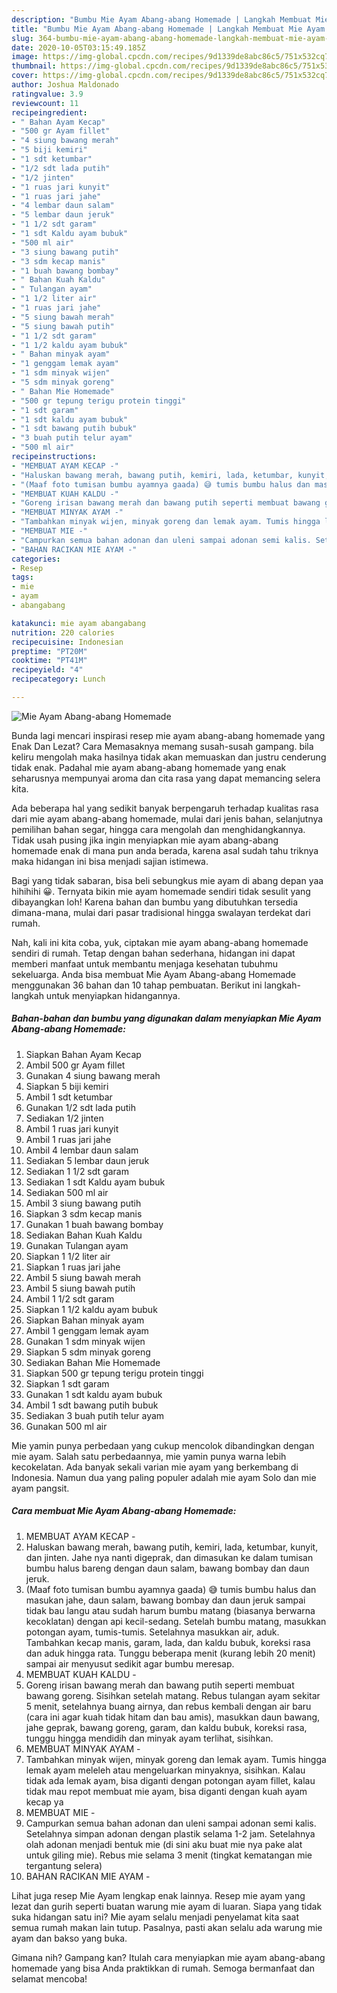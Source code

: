 ```yaml
---
description: "Bumbu Mie Ayam Abang-abang Homemade | Langkah Membuat Mie Ayam Abang-abang Homemade Yang Lezat"
title: "Bumbu Mie Ayam Abang-abang Homemade | Langkah Membuat Mie Ayam Abang-abang Homemade Yang Lezat"
slug: 364-bumbu-mie-ayam-abang-abang-homemade-langkah-membuat-mie-ayam-abang-abang-homemade-yang-lezat
date: 2020-10-05T03:15:49.185Z
image: https://img-global.cpcdn.com/recipes/9d1339de8abc86c5/751x532cq70/mie-ayam-abang-abang-homemade-foto-resep-utama.jpg
thumbnail: https://img-global.cpcdn.com/recipes/9d1339de8abc86c5/751x532cq70/mie-ayam-abang-abang-homemade-foto-resep-utama.jpg
cover: https://img-global.cpcdn.com/recipes/9d1339de8abc86c5/751x532cq70/mie-ayam-abang-abang-homemade-foto-resep-utama.jpg
author: Joshua Maldonado
ratingvalue: 3.9
reviewcount: 11
recipeingredient:
- " Bahan Ayam Kecap"
- "500 gr Ayam fillet"
- "4 siung bawang merah"
- "5 biji kemiri"
- "1 sdt ketumbar"
- "1/2 sdt lada putih"
- "1/2 jinten"
- "1 ruas jari kunyit"
- "1 ruas jari jahe"
- "4 lembar daun salam"
- "5 lembar daun jeruk"
- "1 1/2 sdt garam"
- "1 sdt Kaldu ayam bubuk"
- "500 ml air"
- "3 siung bawang putih"
- "3 sdm kecap manis"
- "1 buah bawang bombay"
- " Bahan Kuah Kaldu"
- " Tulangan ayam"
- "1 1/2 liter air"
- "1 ruas jari jahe"
- "5 siung bawah merah"
- "5 siung bawah putih"
- "1 1/2 sdt garam"
- "1 1/2 kaldu ayam bubuk"
- " Bahan minyak ayam"
- "1 genggam lemak ayam"
- "1 sdm minyak wijen"
- "5 sdm minyak goreng"
- " Bahan Mie Homemade"
- "500 gr tepung terigu protein tinggi"
- "1 sdt garam"
- "1 sdt kaldu ayam bubuk"
- "1 sdt bawang putih bubuk"
- "3 buah putih telur ayam"
- "500 ml air"
recipeinstructions:
- "MEMBUAT AYAM KECAP -"
- "Haluskan bawang merah, bawang putih, kemiri, lada, ketumbar, kunyit, dan jinten. Jahe nya nanti digeprak, dan dimasukan ke dalam tumisan bumbu halus bareng dengan daun salam, bawang bombay dan daun jeruk."
- "(Maaf foto tumisan bumbu ayamnya gaada) 😅 tumis bumbu halus dan masukan jahe, daun salam, bawang bombay dan daun jeruk sampai tidak bau langu atau sudah harum bumbu matang (biasanya berwarna kecoklatan) dengan api kecil-sedang. Setelah bumbu matang, masukkan potongan ayam, tumis-tumis. Setelahnya masukkan air, aduk. Tambahkan kecap manis, garam, lada, dan kaldu bubuk, koreksi rasa dan aduk hingga rata. Tunggu beberapa menit (kurang lebih 20 menit) sampai air menyusut sedikit agar bumbu meresap."
- "MEMBUAT KUAH KALDU -"
- "Goreng irisan bawang merah dan bawang putih seperti membuat bawang goreng. Sisihkan setelah matang. Rebus tulangan ayam sekitar 5 menit, setelahnya buang airnya, dan rebus kembali dengan air baru (cara ini agar kuah tidak hitam dan bau amis), masukkan daun bawang, jahe geprak, bawang goreng, garam, dan kaldu bubuk, koreksi rasa, tunggu hingga mendidih dan minyak ayam terlihat, sisihkan."
- "MEMBUAT MINYAK AYAM -"
- "Tambahkan minyak wijen, minyak goreng dan lemak ayam. Tumis hingga lemak ayam meleleh atau mengeluarkan minyaknya, sisihkan. Kalau tidak ada lemak ayam, bisa diganti dengan potongan ayam fillet, kalau tidak mau repot membuat mie ayam, bisa diganti dengan kuah ayam kecap ya"
- "MEMBUAT MIE -"
- "Campurkan semua bahan adonan dan uleni sampai adonan semi kalis. Setelahnya simpan adonan dengan plastik selama 1-2 jam. Setelahnya olah adonan menjadi bentuk mie (di sini aku buat mie nya pake alat untuk giling mie). Rebus mie selama 3 menit (tingkat kematangan mie tergantung selera)"
- "BAHAN RACIKAN MIE AYAM -"
categories:
- Resep
tags:
- mie
- ayam
- abangabang

katakunci: mie ayam abangabang 
nutrition: 220 calories
recipecuisine: Indonesian
preptime: "PT20M"
cooktime: "PT41M"
recipeyield: "4"
recipecategory: Lunch

---
```



![Mie Ayam Abang-abang Homemade](https://img-global.cpcdn.com/recipes/9d1339de8abc86c5/751x532cq70/mie-ayam-abang-abang-homemade-foto-resep-utama.jpg)

Bunda lagi mencari inspirasi resep mie ayam abang-abang homemade yang Enak Dan Lezat? Cara Memasaknya memang susah-susah gampang. bila keliru mengolah maka hasilnya tidak akan memuaskan dan justru cenderung tidak enak. Padahal mie ayam abang-abang homemade yang enak seharusnya mempunyai aroma dan cita rasa yang dapat memancing selera kita.

Ada beberapa hal yang sedikit banyak berpengaruh terhadap kualitas rasa dari mie ayam abang-abang homemade, mulai dari jenis bahan, selanjutnya pemilihan bahan segar, hingga cara mengolah dan menghidangkannya. Tidak usah pusing jika ingin menyiapkan mie ayam abang-abang homemade enak di mana pun anda berada, karena asal sudah tahu triknya maka hidangan ini bisa menjadi sajian istimewa.

Bagi yang tidak sabaran, bisa beli sebungkus mie ayam di abang depan yaa hihihihi 😀. Ternyata bikin mie ayam homemade sendiri tidak sesulit yang dibayangkan loh! Karena bahan dan bumbu yang dibutuhkan tersedia dimana-mana, mulai dari pasar tradisional hingga swalayan terdekat dari rumah.


Nah, kali ini kita coba, yuk, ciptakan mie ayam abang-abang homemade sendiri di rumah. Tetap dengan bahan sederhana, hidangan ini dapat memberi manfaat untuk membantu menjaga kesehatan tubuhmu sekeluarga. Anda bisa membuat Mie Ayam Abang-abang Homemade menggunakan 36 bahan dan 10 tahap pembuatan. Berikut ini langkah-langkah untuk menyiapkan hidangannya.

<!--inarticleads1-->

##### Bahan-bahan dan bumbu yang digunakan dalam menyiapkan Mie Ayam Abang-abang Homemade:

1. Siapkan  Bahan Ayam Kecap
1. Ambil 500 gr Ayam fillet
1. Gunakan 4 siung bawang merah
1. Siapkan 5 biji kemiri
1. Ambil 1 sdt ketumbar
1. Gunakan 1/2 sdt lada putih
1. Sediakan 1/2 jinten
1. Ambil 1 ruas jari kunyit
1. Ambil 1 ruas jari jahe
1. Ambil 4 lembar daun salam
1. Sediakan 5 lembar daun jeruk
1. Sediakan 1 1/2 sdt garam
1. Sediakan 1 sdt Kaldu ayam bubuk
1. Sediakan 500 ml air
1. Ambil 3 siung bawang putih
1. Siapkan 3 sdm kecap manis
1. Gunakan 1 buah bawang bombay
1. Sediakan  Bahan Kuah Kaldu
1. Gunakan  Tulangan ayam
1. Siapkan 1 1/2 liter air
1. Siapkan 1 ruas jari jahe
1. Ambil 5 siung bawah merah
1. Ambil 5 siung bawah putih
1. Ambil 1 1/2 sdt garam
1. Siapkan 1 1/2 kaldu ayam bubuk
1. Siapkan  Bahan minyak ayam
1. Ambil 1 genggam lemak ayam
1. Gunakan 1 sdm minyak wijen
1. Siapkan 5 sdm minyak goreng
1. Sediakan  Bahan Mie Homemade
1. Siapkan 500 gr tepung terigu protein tinggi
1. Siapkan 1 sdt garam
1. Gunakan 1 sdt kaldu ayam bubuk
1. Ambil 1 sdt bawang putih bubuk
1. Sediakan 3 buah putih telur ayam
1. Gunakan 500 ml air


Mie yamin punya perbedaan yang cukup mencolok dibandingkan dengan mie ayam. Salah satu perbedaannya, mie yamin punya warna lebih kecokelatan. Ada banyak sekali varian mie ayam yang berkembang di Indonesia. Namun dua yang paling populer adalah mie ayam Solo dan mie ayam pangsit. 

<!--inarticleads2-->

##### Cara membuat Mie Ayam Abang-abang Homemade:

1. MEMBUAT AYAM KECAP -
1. Haluskan bawang merah, bawang putih, kemiri, lada, ketumbar, kunyit, dan jinten. Jahe nya nanti digeprak, dan dimasukan ke dalam tumisan bumbu halus bareng dengan daun salam, bawang bombay dan daun jeruk.
1. (Maaf foto tumisan bumbu ayamnya gaada) 😅 tumis bumbu halus dan masukan jahe, daun salam, bawang bombay dan daun jeruk sampai tidak bau langu atau sudah harum bumbu matang (biasanya berwarna kecoklatan) dengan api kecil-sedang. Setelah bumbu matang, masukkan potongan ayam, tumis-tumis. Setelahnya masukkan air, aduk. Tambahkan kecap manis, garam, lada, dan kaldu bubuk, koreksi rasa dan aduk hingga rata. Tunggu beberapa menit (kurang lebih 20 menit) sampai air menyusut sedikit agar bumbu meresap.
1. MEMBUAT KUAH KALDU -
1. Goreng irisan bawang merah dan bawang putih seperti membuat bawang goreng. Sisihkan setelah matang. Rebus tulangan ayam sekitar 5 menit, setelahnya buang airnya, dan rebus kembali dengan air baru (cara ini agar kuah tidak hitam dan bau amis), masukkan daun bawang, jahe geprak, bawang goreng, garam, dan kaldu bubuk, koreksi rasa, tunggu hingga mendidih dan minyak ayam terlihat, sisihkan.
1. MEMBUAT MINYAK AYAM -
1. Tambahkan minyak wijen, minyak goreng dan lemak ayam. Tumis hingga lemak ayam meleleh atau mengeluarkan minyaknya, sisihkan. Kalau tidak ada lemak ayam, bisa diganti dengan potongan ayam fillet, kalau tidak mau repot membuat mie ayam, bisa diganti dengan kuah ayam kecap ya
1. MEMBUAT MIE -
1. Campurkan semua bahan adonan dan uleni sampai adonan semi kalis. Setelahnya simpan adonan dengan plastik selama 1-2 jam. Setelahnya olah adonan menjadi bentuk mie (di sini aku buat mie nya pake alat untuk giling mie). Rebus mie selama 3 menit (tingkat kematangan mie tergantung selera)
1. BAHAN RACIKAN MIE AYAM -


Lihat juga resep Mie Ayam lengkap enak lainnya. Resep mie ayam yang lezat dan gurih seperti buatan warung mie ayam di luaran. Siapa yang tidak suka hidangan satu ini? Mie ayam selalu menjadi penyelamat kita saat semua rumah makan lain tutup. Pasalnya, pasti akan selalu ada warung mie ayam dan bakso yang buka. 

Gimana nih? Gampang kan? Itulah cara menyiapkan mie ayam abang-abang homemade yang bisa Anda praktikkan di rumah. Semoga bermanfaat dan selamat mencoba!
